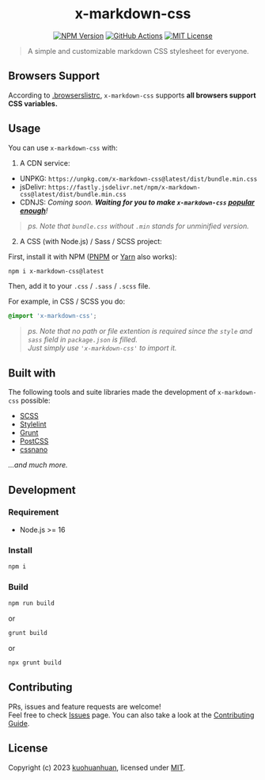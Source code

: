 <h1 align="center">x-markdown-css</h1>

<center>

[![NPM Version](https://img.shields.io/npm/v/x-markdown-css)](https://www.npmjs.com/package/x-markdown-css)
[![GitHub Actions](https://img.shields.io/github/actions/workflow/status/kuohuanhuan/x-markdown-css/ci.yml)](https://github.com/kuohuanhuan/x-markdown-css/actions/workflows/ci.yml)
[![MIT License](https://img.shields.io/github/license/kuohuanhuan/x-markdown-css?color=blue)](https://github.com/kuohuanhuan/x-markdown-css/blob/master/LICENSE)

</center>

> A simple and customizable markdown CSS stylesheet for everyone.

## Browsers Support

According to [.browserslistrc](https://github.com/kuohuanhuan/x-markdown-css/blob/master/.browserslistrc), `x-markdown-css` supports **all browsers support CSS variables.**

## Usage

You can use `x-markdown-css` with:

1. A CDN service:

- UNPKG: `https://unpkg.com/x-markdown-css@latest/dist/bundle.min.css`
- jsDelivr: `https://fastly.jsdelivr.net/npm/x-markdown-css@latest/dist/bundle.min.css`
- CDNJS: *Coming soon. **Waiting for you to make `x-markdown-css` [popular enough](https://github.com/cdnjs/packages/blob/master/CONTRIBUTING.md#policy-rules-and-guidelines)**!*

> *ps. Note that `bundle.css` without `.min` stands for unminified version.*

2. A CSS (with Node.js) / Sass / SCSS project:

First, install it with NPM ([PNPM](https://pnpm.io) or [Yarn](https://yarnpkg.com) also works):

```sh
npm i x-markdown-css@latest
```

Then, add it to your `.css` / `.sass` / `.scss` file.

For example, in CSS / SCSS you do:

```css
@import 'x-markdown-css';
```

> *ps. Note that no path or file extention is required
> since the `style` and `sass` field in `package.json` is filled.  
> Just simply use `'x-markdown-css'` to import it.*

## Built with

The following tools and suite libraries made the development of `x-markdown-css` possible:

- [SCSS](https://sass-lang.com)
- [Stylelint](https://stylelint.io)
- [Grunt](https://gruntjs.com)
- [PostCSS](https://postcss.org)
- [cssnano](https://cssnano.co)

*...and much more.*

## Development

### Requirement

- Node.js >= 16

### Install

```sh
npm i
```

### Build

```sh
npm run build
```

or

```sh
grunt build
```

or

```sh
npx grunt build
```

## Contributing

PRs, issues and feature requests are welcome!  
Feel free to check [Issues](https://github.com/kuohuanhuan/x-markdown-css/issues) page. You can also take a look at the [Contributing Guide](https://github.com/kuohuanhuan/x-markdown-css/blob/master/CONTRIBUTING.md).

## License

Copyright (c) 2023 [kuohuanhuan](https://github.com/kuohuanhuan), licensed under [MIT](https://github.com/kuohuanhuan/x-markdown-css/blob/master/LICENSE).
